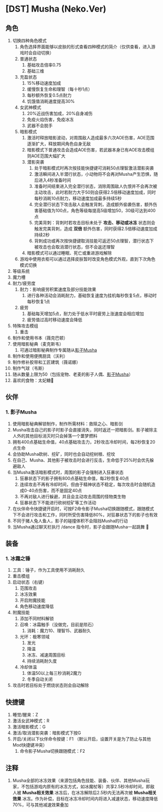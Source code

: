 
# [DST] Musha (Neko.Ver)

## 角色

1. 切换四种角色模式
   1. 角色选择界面能够以皮肤的形式查看四种模式的简介（仅供查看，进入游戏时会自动切换）
   2. 普通状态
      1. 基础攻击倍率0.75
      2. 基础三维
   3. 充盈状态
      1. 15%移动速度加成
      2. 缓慢恢复生命和理智（每十秒1点）
      3. 每秒额外恢复0.5点耐力
      4. 饥饿值消耗速度提高30%
   4. 女武神模式
      1. 20%近战伤害加成，20%自身减伤
      2. 免疫火焰伤害，免疫冰冻
      3. 武器不会脱手
   5. 暗影模式
      1. 激活时释放暗影波动，对周围敌人造成最多六次AOE伤害，AOE范围逐渐扩大，释放期间角色自身无敌
      2. 暗影模式下普通攻击会造成AOE伤害，若武器本身已有AOE攻击模组则AOE范围大幅扩大
      3. 潜影突袭
         1. 处于暗影模式时再次按技能快捷键可消耗50点理智激活潜影突袭
         2. 激活瞬间进入半潜行状态，小动物将不会再对Musha产生恐惧，随后进入4秒准备时间
         3. 准备时间结束进入完全潜行状态，消除周围敌人仇恨并不会再次被主动攻击，此时若耐力大于50则会获得2.5倍移动速度加成，同时每秒消耗10点耐力，移动速度加成最多持续5秒
         4. 完全潜行状态下攻击敌人会触发背刺，造成额外偷袭伤害，额外伤害基础值为100点，角色等级每提高5级增加50，30级可达到400点
         5. 完美背刺：背刺时若攻击目标未处于 **攻击、移动或冰冻** 状态则会触发完美背刺，造成 **双倍** 额外伤害，同时获得2.5倍移动速度加成持续2秒
         6. 背刺成功或再次按快捷键取消技能可返还50点理智，潜行状态下被攻击也会取消潜行状态，但不会返还理智
      4. 暗影模式可以通过睡眠、死亡或重进游戏解除
   6. 游戏中使用衣柜可以通过选择皮肤暂时改变角色模式外观，直到下次角色模式切换
2. 等级系统
3. 魔力槽
4. 耐力/疲劳度
   1. 耐力：影响疲劳积累速度及部分技能效果
      1. 进行各种活动会消耗耐力，基础恢复速度为挂机每秒恢复5点，移动时每秒恢复1点
   2. 疲劳
      1. 基础每天增加5点，耐力处于低水平时疲劳上涨速度会相应增加
      2. 疲劳值过高时移动速度会降低
5. 特殊攻击模组
   1. 重击
6. 制作和使用书本（薇克巴顿）
7. 使用暗影秘典（麦克斯韦）
   1. 可通过暗影秘典制作专属随从[影子Musha](#1-影子musha)
8. 制作和使用便携厨具（沃利）
9. 制作修补胶带和工匠建筑（薇诺娜）
10. 制作气球（韦斯）
11. 随从数量上限为50（包括宠物、老麦的影子人偶、[影子Musha](#1-影子musha)）
12. 喜欢的食物：太妃糖🍬

## 伙伴

### 1. 影子Musha

   1. 使用暗影秘典解锁制作，制作所需材料：救赎之心、暗影剑
   2. Musha攻击自己的影子时影子会直接消失，同时返还一把暗影剑。影子被除主人外的其他目标消灭时只会掉落一个噩梦燃料
   3. 拥有400点基础生命值，40点基础攻击力，2秒攻击冷却时间，每2秒恢复20点生命
   4. 会协助Musha砍树、挖矿，同时也会自动挖树根、挖坟
   5. 在自己、Musha、其他影子被攻击时会进行反击，生命低于25%时会优先躲避敌人
   6. 当Musha激活暗影模式时，周围的影子会强制进入狂暴状态
      1. 狂暴状态下的影子拥有800点基础生命值，每2秒恢复40点
      2. 连续攻击不再有冷却时间，但由于精神状态不稳定，每次攻击时会随机造成0-40点伤害，而不是固定40点
      3. 不再对敌人进行躲避，并且会主动攻击周围的怪物类生物
      4. 狂暴状态下不能进行砍树挖矿等工作活动
   7. 在伙伴命令快捷键开启时，可按F2命令影子Musha切换跟随模式，跟随模式下不会进行攻击和工作，同时所受伤害降低80%，对狂暴状态下的影子也有效
   8. 不同于猪人兔人鱼人，影子的碰撞体积不会阻挡Musha的行动
   9. 当Musha通过聊天栏执行 /dance 指令时，影子会跟随Musha一起跳舞 💃

## 装备

### 1. 冰霜之锤

   1. 工具：锤子，作为工具使用不消耗耐久
   2. 重击模组
   3. 启动状态（右键）
      1. 范围攻击
      2. 冰冻效果
      3. 开启附魔技能
      4. 角色移动速度降低
   4. 附魔技能
      1. 添加不同材料解锁
      2. 召唤：冰霜触手（没做完，目前是陨石）
         1. 消耗：魔力10、理智15、武器耐久
      3. 光环：极寒领域
         1. 发光
         2. 降温
         3. 冰冻、减速周围目标
         4. 持续消耗耐久度
      4. 冷却体温
         1. 体温50以上每三秒消耗2魔力
         2. 冬季自动关闭
   5. 攻击时若目标处于燃烧状态则会自动解除

## 快捷键

1. 睡觉/醒来：Z
2. 激活女武神模式：R
3. 激活暗影模式：G
4. 激活/取消潜影突袭：暗影模式下按G
5. 开启/关闭以下伙伴命令按键：F1 （默认开启，设置开关是为了防止与其他Mod快捷键冲突）
   1. 命令影子Musha切换跟随模式：F2

## 注释

1. Musha全部的冰冻效果（来源包括角色技能、装备、伙伴、其他Musha玩家，不包括游戏内原有的冰冻方式，如冰魔杖等）共享2.5秒冷却时间，即敌人被 **Musha相关效果** 冰冻后，在冰冻解除后2.5秒内无法再次被 **Musha相关效果** 冰冻。作为补偿，目标在冰冻冷却时间内将进入减速状态，移动速度降低70%，可与其他减速效果叠加
